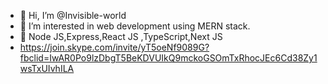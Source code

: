 - 👋 Hi, I’m @Invisible-world
- 👀 I’m interested in web development using MERN stack.
- 🌱   Node JS,Express,React JS ,TypeScript,Next JS
- https://join.skype.com/invite/yT5oeNf9089G?fbclid=IwAR0Po9lzDbgT5BeKDVUIkQ9mckoGSOmTxRhocJEc6Cd38Zy1wsTxUIvhILA
 

